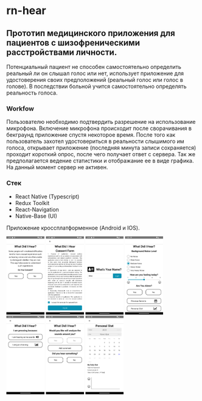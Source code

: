 # rn-hear
## Прототип медицинского приложения для пациентов с шизофреническими расстройствами личности.
Потенциальный пациент не способен самостоятельно определить реальный ли он слышал голос или нет, использует приложение для удостоверения своих предположений (реальный голос или голос в голове).
В последствии больной учится самостоятельно определять реальность голоса.
### Workfow
Пользователю необходимо подтвердить разрешение на использование микрофона. Включение микрофона происходит после сворачивания в бекграунд приложение спустя некоторое время.
После того как пользователь захотел удостовериться в реальности слышимого им голоса, открывает приложение (последняя минута записи сохраняется) проходит короткий опрос, после чего получает ответ с сервера.
Так же предполагается ведение статистики и отображание ее в виде графика.
На данный момент сервер не активен.

### Стек
- React Native (Typescript)
- Redux Toolkit
- React-Navigation
- Native-Base (UI)
  
Приложение кроссплатформенное (Android и IOS).

<img width="100px" src="./assets/screenShots/1.png" alt="screenShot1"/>
<img width="100px" src="./assets/screenShots/2.png" alt="screenShot2"/>
<img width="100px" src="./assets/screenShots/3.png" alt="screenShot3"/>
<img width="100px" src="./assets/screenShots/4.png" alt="screenShot4"/>
<img width="100px" src="./assets/screenShots/5.png" alt="screenShot5"/>
<img width="100px" src="./assets/screenShots/6.png" alt="screenShot6"/>
<img width="100px" src="./assets/screenShots/7.png" alt="screenShot7"/>
